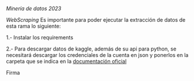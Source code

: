 *Minería de datos 2023*

_WebScraping_
Es importante para poder ejecutar la extracción de datos de esta rama lo siguiente:

  1.- Instalar los requirements
  
  2.- Para descargar datos de kaggle, además de su api para python, se necesitará descargar los credenciales de la cuenta en json y ponerlos en la carpeta que se indica en la [documentación oficial](https://github.com/Kaggle/kaggle-api#api-credentials)

Firma

